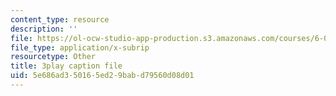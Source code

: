 ```yaml
---
content_type: resource
description: ''
file: https://ol-ocw-studio-app-production.s3.amazonaws.com/courses/6-042j-mathematics-for-computer-science-spring-2015/5e686ad350165ed29babd79560d08d01_dEsFEK4vnV4.vtt
file_type: application/x-subrip
resourcetype: Other
title: 3play caption file
uid: 5e686ad3-5016-5ed2-9bab-d79560d08d01
---
```

